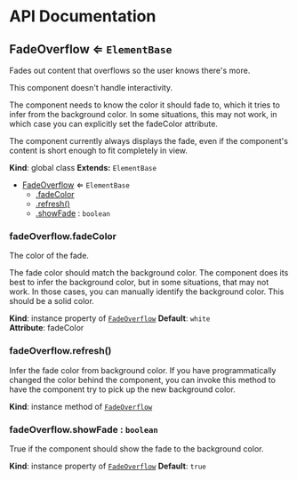 # API Documentation
<a name="FadeOverflow"></a>

## FadeOverflow ⇐ <code>ElementBase</code>
Fades out content that overflows so the user knows there's more.

This component doesn't handle interactivity.

The component needs to know the color it should fade to, which it tries to
infer from the background color. In some situations, this may not work, in
which case you can explicitly set the fadeColor attribute.

The component currently always displays the fade, even if the component's
content is short enough to fit completely in view.

  **Kind**: global class
**Extends:** <code>ElementBase</code>  

* [FadeOverflow](#FadeOverflow) ⇐ <code>ElementBase</code>
    * [.fadeColor](#FadeOverflow+fadeColor)
    * [.refresh()](#FadeOverflow+refresh)
    * [.showFade](#FadeOverflow+showFade) : <code>boolean</code>

<a name="FadeOverflow+fadeColor"></a>

### fadeOverflow.fadeColor
The color of the fade.

The fade color should match the background color. The component does its
best to infer the background color, but in some situations, that may not
work. In those cases, you can manually identify the background color.
This should be a solid color.

  **Kind**: instance property of <code>[FadeOverflow](#FadeOverflow)</code>
**Default**: <code>white</code>  
**Attribute**: fadeColor  
<a name="FadeOverflow+refresh"></a>

### fadeOverflow.refresh()
Infer the fade color from background color. If you have programmatically
changed the color behind the component, you can invoke this method to have
the component try to pick up the new background color.

  **Kind**: instance method of <code>[FadeOverflow](#FadeOverflow)</code>
<a name="FadeOverflow+showFade"></a>

### fadeOverflow.showFade : <code>boolean</code>
True if the component should show the fade to the background color.

  **Kind**: instance property of <code>[FadeOverflow](#FadeOverflow)</code>
**Default**: <code>true</code>  
